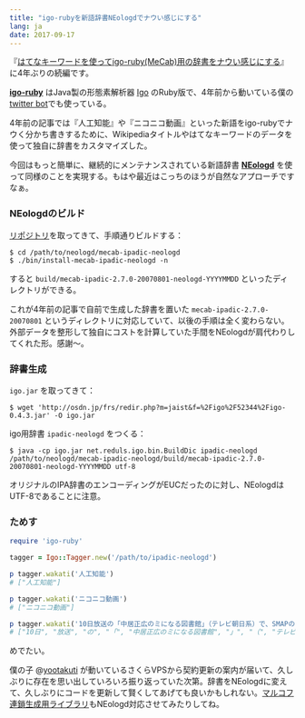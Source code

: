 ```yaml
---
title: "igo-rubyを新語辞書NEologdでナウい感じにする"
lang: ja
date: 2017-09-17
---
```


『[はてなキーワードを使ってigo-ruby(MeCab)用の辞書をナウい感じにする](/note/hatena-keyword-to-ipadic/)』に4年ぶりの続編です。

**[igo-ruby](https://github.com/kyow/igo-ruby)** はJava製の形態素解析器 [Igo](http://igo.osdn.jp/) のRuby版で、4年前から動いている僕の[twitter bot](https://github.com/takuti/twitter-bot)でも使っている。

4年前の記事では『人工知能』や『ニコニコ動画』といった新語をigo-rubyでナウく分かち書きするために、Wikipediaタイトルやはてなキーワードのデータを使って独自に辞書をカスタマイズした。

今回はもっと簡単に、継続的にメンテナンスされている新語辞書 **[NEologd](https://github.com/neologd/mecab-ipadic-neologd)** を使って同様のことを実現する。もはや最近はこっちのほうが自然なアプローチですなぁ。

### NEologdのビルド

[リポジトリ](https://github.com/neologd/mecab-ipadic-neologd)を取ってきて、手順通りビルドする：

```
$ cd /path/to/neologd/mecab-ipadic-neologd
$ ./bin/install-mecab-ipadic-neologd -n
```

すると `build/mecab-ipadic-2.7.0-20070801-neologd-YYYYMMDD` といったディレクトリができる。

これが4年前の記事で自前で生成した辞書を置いた `mecab-ipadic-2.7.0-20070801` というディレクトリに対応していて、以後の手順は全く変わらない。外部データを整形して独自にコストを計算していた手間をNEologdが肩代わりしてくれた形。感謝〜。

### 辞書生成

`igo.jar` を取ってきて：

```
$ wget 'http://osdn.jp/frs/redir.php?m=jaist&f=%2Figo%2F52344%2Figo-0.4.3.jar' -O igo.jar
```

igo用辞書 `ipadic-neologd` をつくる：

```
$ java -cp igo.jar net.reduls.igo.bin.BuildDic ipadic-neologd /path/to/neologd/mecab-ipadic-neologd/build/mecab-ipadic-2.7.0-20070801-neologd-YYYYMMDD utf-8
```

オリジナルのIPA辞書のエンコーディングがEUCだったのに対し、NEologdはUTF-8であることに注意。

### ためす

```rb
require 'igo-ruby'

tagger = Igo::Tagger.new('/path/to/ipadic-neologd')

p tagger.wakati('人工知能')
# ["人工知能"]

p tagger.wakati('ニコニコ動画')
# ["ニコニコ動画"]

p tagger.wakati('10日放送の「中居正広のミになる図書館」（テレビ朝日系）で、SMAPの中居正広が、篠原信一の過去の勘違いを明かす一幕があった。')
# ["10日", "放送", "の", "「", "中居正広のミになる図書館", "」", "（", "テレビ朝日", "系", "）", "で", "、", "SMAP", "の", "中居正広", "が", "、", "篠原信一", "の", "過去", "の", "勘違い", "を", "明かす", "一幕", "が", "あっ", "た", "。"]
```

めでたい。

僕の子 @[yootakuti](https://twitter.com/yootakuti) が動いているさくらVPSから契約更新の案内が届いて、久しぶりに存在を思い出していろいろ振り返っていた次第。辞書をNEologdに変えて、久しぶりにコードを更新して賢くしてあげても良いかもしれない。[マルコフ連鎖生成用ライブラリ](https://github.com/takuti/kusari)もNEologd対応させてみたりしてね。